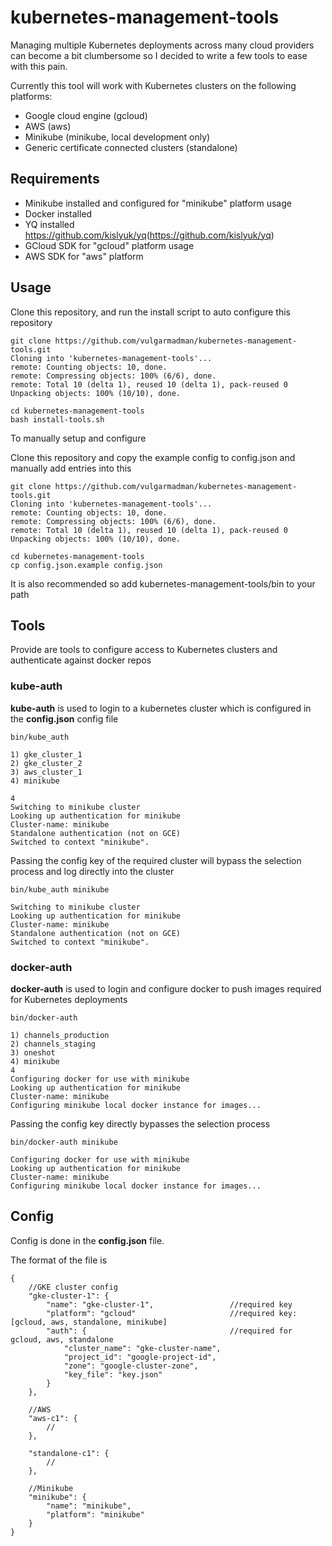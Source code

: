 # kubernetes-management-tools

Managing multiple Kubernetes deployments across many cloud providers can become a bit clumbersome
so I decided to write a few tools to ease with this pain.

Currently this tool will work with Kubernetes clusters on the following platforms:

* Google cloud engine  (gcloud)
* AWS (aws)
* Minikube (minikube, local development only)
* Generic certificate connected clusters (standalone)

## Requirements

* Minikube installed and configured for "minikube" platform usage
* Docker installed
* YQ installed <https://github.com/kislyuk/yq>(https://github.com/kislyuk/yq)
* GCloud SDK for "gcloud" platform usage
* AWS SDK for "aws" platform

## Usage

Clone this repository, and run the install script to auto configure this repository

```
git clone https://github.com/vulgarmadman/kubernetes-management-tools.git
Cloning into 'kubernetes-management-tools'...
remote: Counting objects: 10, done.
remote: Compressing objects: 100% (6/6), done.
remote: Total 10 (delta 1), reused 10 (delta 1), pack-reused 0
Unpacking objects: 100% (10/10), done.

cd kubernetes-management-tools
bash install-tools.sh
```

To manually setup and configure

Clone this repository and copy the example config to config.json and manually add
entries into this

```
git clone https://github.com/vulgarmadman/kubernetes-management-tools.git
Cloning into 'kubernetes-management-tools'...
remote: Counting objects: 10, done.
remote: Compressing objects: 100% (6/6), done.
remote: Total 10 (delta 1), reused 10 (delta 1), pack-reused 0
Unpacking objects: 100% (10/10), done.

cd kubernetes-management-tools
cp config.json.example config.json
```

It is also recommended so add kubernetes-management-tools/bin to your path

## Tools

Provide are tools to configure access to Kubernetes clusters and authenticate against docker repos

### kube-auth

**kube-auth** is used to login to a kubernetes cluster which is configured in the **config.json** config file

```
bin/kube_auth

1) gke_cluster_1
2) gke_cluster_2
3) aws_cluster_1
4) minikube

4
Switching to minikube cluster
Looking up authentication for minikube
Cluster-name: minikube
Standalone authentication (not on GCE)
Switched to context "minikube".
```

Passing the config key of the required cluster will bypass the selection process and log directly into the cluster

```
bin/kube_auth minikube

Switching to minikube cluster
Looking up authentication for minikube
Cluster-name: minikube
Standalone authentication (not on GCE)
Switched to context "minikube".
```


### docker-auth

**docker-auth** is used to login and configure docker to push images required for Kubernetes deployments

```
bin/docker-auth

1) channels_production
2) channels_staging
3) oneshot
4) minikube
4
Configuring docker for use with minikube
Looking up authentication for minikube
Cluster-name: minikube
Configuring minikube local docker instance for images...
```

Passing the config key directly bypasses the selection process

```
bin/docker-auth minikube

Configuring docker for use with minikube
Looking up authentication for minikube
Cluster-name: minikube
Configuring minikube local docker instance for images...
```

## Config

Config is done in the **config.json** file.

The format of the file is

```
{
    //GKE cluster config
    "gke-cluster-1": {
        "name": "gke-cluster-1",                 //required key
        "platform": "gcloud"                     //required key: [gcloud, aws, standalone, minikube]
        "auth": {                                //required for gcloud, aws, standalone
            "cluster_name": "gke-cluster-name",
            "project_id": "google-project-id",
            "zone": "google-cluster-zone",
            "key_file": "key.json"
        }
    },

    //AWS
    "aws-c1": {
        //
    },

    "standalone-c1": {
        //
    },

    //Minikube
    "minikube": {
        "name": "minikube",
        "platform": "minikube"
    }
}
```
